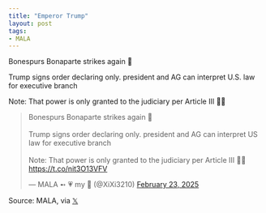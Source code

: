 ```yaml
---
title: "Emperor Trump"
layout: post
tags:
- MALA
---
```


Bonespurs Bonaparte strikes again 🤬

Trump signs order declaring only. president and AG can interpret U.S. law for executive branch

Note: That power is only granted to the judiciary per Article III 🤬🤬

<blockquote class="twitter-tweet"><p lang="en" dir="ltr">Bonespurs Bonaparte strikes again 🤬<br><br>Trump signs order declaring only. president and AG can interpret US law for executive branch<br><br>Note: That power is only granted to the judiciary per Article III 🤬🤬<a href="https://t.co/nit3O13VFV">https://t.co/nit3O13VFV</a></p>&mdash; MALA ➻ 💗 my 🐶 (@XiXi3210) <a href="https://twitter.com/XiXi3210/status/1893470515723149736?ref_src=twsrc%5Etfw">February 23, 2025</a></blockquote> <script async src="https://platform.twitter.com/widgets.js" charset="utf-8"></script>

Source: MALA, via [𝕏](https://x.com)
